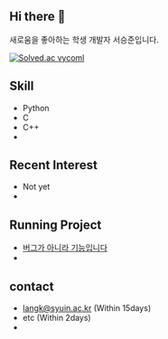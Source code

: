 ## Hi there 👋
새로움을 좋아하는 학생 개발자 서승준입니다.

[![Solved.ac
vycoml](http://mazassumnida.wtf/api/mini/generate_badge?boj=vycoml)](https://solved.ac/vycoml)

## Skill
- Python
- C
- C++
- 

## Recent Interest 
- Not yet
- 

## Running Project
- [버그가 아니라 기능입니다](https://github.com/langk84/Jumeok99)
- 

<!-- hidden
## 사용 경험은 있으나, 스킬은 아닌것들
Experienced in development, But don't review code
- Java(16,18)
- HTML5&CSS3&Node.js(21,23)
- MongoDB(21)
- SQL(19)
- C#(21-23)
- Unity(21-23)
- Liunx(20)
- Blender(22)
- U#(22)
-
-->

## contact
- langk@syuin.ac.kr (Within 15days)
- etc (Within 2days)
- 
